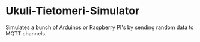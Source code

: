 # Ukuli-Tietomeri-Simulator
Simulates a bunch of Arduinos or Raspberry PI's by sending random data to MQTT channels.
